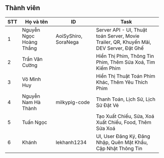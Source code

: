## Thành viên

| STT | Họ và tên | ID | Task|
|---|---|---| --- |
| 1 | Nguyễn Ngọc Hoàng Thắng | AoiSyShiro, SoraNega | Server API - UI, Thuật toán Server, Movie Trailer, QR, Khuyến Mãi, DEV Server, Đặt Ghế
| 2 | Trần Văn Cường | | Hiển Thị Phim, Thông Tin Phim, Thêm Sửa Xoá, Tìm Kiếm Phim
| 3 | Võ Minh Huy | | Hiển Thị Thuật Toán Phim Khác, Thêm Yêu Thích Phim
| 4 | Nguyễn Nam Hà Thành | milkypig-code |  Thanh Toán, Lịch Sử, Lịch Sử Đặt Vé
| 5 | Tuấn Ngọc | | Tạo Xuất Chiếu, Sửa, Xoá Xuất Chiếu, Food, Thêm Sửa Xoá
| 6 | Khánh| lekhanh1234| UI, User Đăng Ký, Đăng Nhập, Quên Mật Khẩu, Cập Nhật Thông Tin
